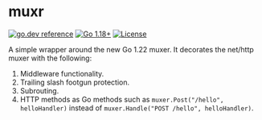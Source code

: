 # muxr

[![go.dev reference](https://img.shields.io/badge/go.dev-reference-007d9c?logo=go&logoColor=white)](https://pkg.go.dev/github.com/btwiuse/muxr?tab=doc)
[![Go 1.18+](https://img.shields.io/github/go-mod/go-version/btwiuse/muxr)](https://golang.org/dl/)
[![License](https://img.shields.io/github/license/btwiuse/muxr?color=%23000&style=flat-round)](https://github.com/btwiuse/muxr/blob/main/LICENSE)

A simple wrapper around the new Go 1.22 muxer. It decorates the net/http muxer with the following:

1. Middleware functionality.
2. Trailing slash footgun protection.
3. Subrouting.
4. HTTP methods as Go methods such as `muxer.Post("/hello", helloHandler)` instead of `muxer.Handle("POST /hello", helloHandler)`. 
